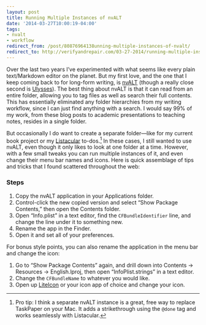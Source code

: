 ```yaml
---
layout: post 
title: Running Multiple Instances of nvALT 
date: '2014-03-27T10:00:19-04:00' 
tags: 
- nvalt 
- workflow 
redirect_from: /post/80876964138unning-multiple-instances-of-nvalt/
redirect_to: http://verifyandrepair.com/03-27-2014/running-multiple-instances-of-nvalt.html
---
```


Over the last two years I’ve experimented with what seems like every plain text/Markdown editor on the planet. But my first love, and the one that I keep coming back to for long-form writing, is [nvALT](http://brettterpstra.com/projects/nvalt/) (though a really close second is [Ulysses](http://www.ulyssesapp.com/)). The best thing about nvALT is that it can read from an entire folder, allowing you to tag files as well as search their full contents. This has essentially eliminated any folder hierarchies from my writing workflow, since I can just find anything with a search. I would say 99% of my work, from these blog posts to academic presentations to teaching notes, resides in a single folder.

But occasionally I do want to create a separate folder—like for my current book project or my [Listacular](http://www.bloomingsoft.com/listacular/) to-dos.[^1476125] In these cases, I still wanted to use nvALT, even though it only likes to look at one folder at a time. However, with a few small tweaks you can run multiple instances of it, and even change their menu bar names and icons. Here is quick assemblage of tips and tricks that I found scattered throughout the web:

### Steps

1.  Copy the nvALT application in your Applications folder. 
2.  Control-click the new copied version and select “Show Package Contents,” then open the Contents folder. 
3.  Open “Info.plist” in a text editor, find the `CFBundleIdentifier` line, and change the line under it to something new. 
4.  Rename the app in the Finder. 
5.  Open it and set all of your preferences.

For bonus style points, you can also rename the application in the menu bar and change the icon:

1.  Go to “Show Package Contents” again, and drill down into Contents → Resources → English.lproj, then open “InfoPlist.strings” in a text editor. 
2.  Change the `CFBundleName` to whatever you would like. 
3.  Open up [LiteIcon](http://www.freemacsoft.net/liteicon/) or your icon app of choice and change your icon.


[^1476125]: Pro tip: I think a separate nvALT instance is a great, free way to replace TaskPaper on your Mac. It adds a strikethrough using the `@done` tag and works seamlessly with Listacular.

